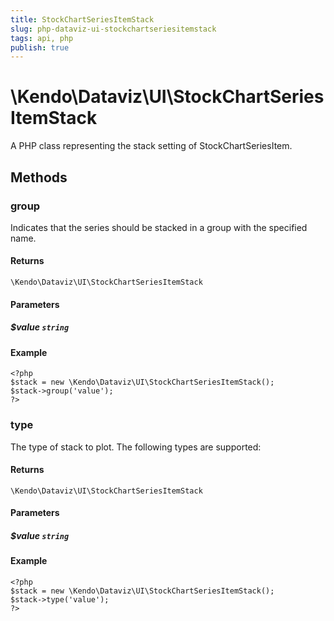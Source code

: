 ```yaml
---
title: StockChartSeriesItemStack
slug: php-dataviz-ui-stockchartseriesitemstack
tags: api, php
publish: true
---
```


# \Kendo\Dataviz\UI\StockChartSeriesItemStack

A PHP class representing the stack setting of StockChartSeriesItem.


## Methods

### group
Indicates that the series should be stacked in a group with the specified name.

#### Returns
`\Kendo\Dataviz\UI\StockChartSeriesItemStack`

#### Parameters

##### $value `string`



#### Example 
    <?php
    $stack = new \Kendo\Dataviz\UI\StockChartSeriesItemStack();
    $stack->group('value');
    ?>

### type
The type of stack to plot. The following types are supported:

#### Returns
`\Kendo\Dataviz\UI\StockChartSeriesItemStack`

#### Parameters

##### $value `string`



#### Example 
    <?php
    $stack = new \Kendo\Dataviz\UI\StockChartSeriesItemStack();
    $stack->type('value');
    ?>

